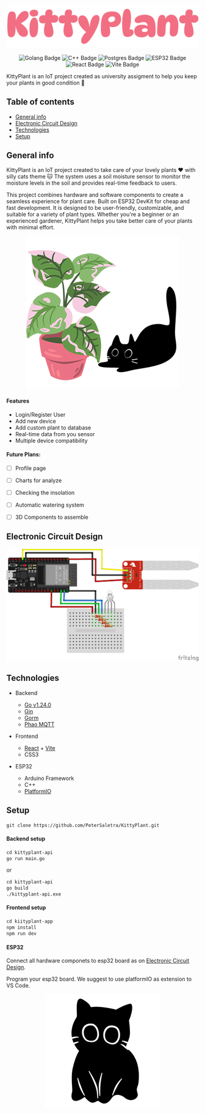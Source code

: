 ![logo](/kittyplant-app/src/assets/kittyplant-logo.png)

<p align="center" width="100%">
<img src="https://img.shields.io/badge/go-%2300ADD8.svg?style=for-the-badge&logo=go&logoColor=white" alt="Golang Badge"/> <img src="https://img.shields.io/badge/c++-%2300599C.svg?style=for-the-badge&logo=c%2B%2B&logoColor=white" alt="C++ Badge"/> <img src="https://img.shields.io/badge/postgres-%23316192.svg?style=for-the-badge&logo=postgresql&logoColor=white" alt="Postgres Badge"/> <img src="https://img.shields.io/badge/ESP32-informational?style=for-the-badge&logo=Arduino&logoColor=white&color=00979D" alt="ESP32 Badge"/> <img src="https://img.shields.io/badge/-React-45b8d8?style=for-the-badge&logo=react&logoColor=white" alt="React Badge"/> <img src="https://img.shields.io/badge/Vite-646CFF?style=for-the-badge&logo=Vite&logoColor=white" alt="Vite Badge"/>
</p>

KittyPlant is an IoT project created as university assigment to help you keep your plants in good condition :muscle:

## Table of contents
* [General info](#general-info)
* [Electronic Circuit Design](#electronic-circuit-design)
* [Technologies](#technologies)
* [Setup](#setup)

## General info

KittyPlant is an IoT project created to take care of your lovely plants :heart: with silly cats theme :cat:
The system uses a soil moisture sensor to monitor the moisture levels in the soil and provides real-time feedback to users.

This project combines hardware and software components to create a seamless experience for plant care. Built on ESP32 DevKit for cheap and fast development. It is designed to be user-friendly, customizable, and suitable for a variety of plant types. Whether you're a beginner or an experienced gardener, KittyPlant helps you take better care of your plants with minimal effort.

<p align="center" width="100%">
<img src="/img/kittyandplant.png" alt="kittyandplant"/>
</p>

#### Features
- Login/Register User
- Add new device
- Add custom plant to database
- Real-time data from you sensor
- Multiple device compatibility

#### Future Plans:
- [ ] Profile page
- [ ] Charts for analyze
- [ ] Checking the insolation
- [ ] Automatic watering system
- [ ] 3D Components to assemble



## Electronic Circuit Design

![circuit_img](/img/hardware_design.png)

## Technologies

- Backend
    - [Go v1.24.0](https://go.dev/)
    - [Gin](https://gin-gonic.com/)
    - [Gorm](https://gorm.io/)
    - [Phao MQTT](https://github.com/eclipse-paho/paho.mqtt.golang)

- Frontend
    - [React](https://react.dev/) + [Vite](https://vite.dev/)
    - CSS3

- ESP32
    - Arduino Framework
    - C++
    - [PlatformIO](https://platformio.org/)

## Setup

```
git clone https://github.com/PeterSaletra/KittyPlant.git
```

#### Backend setup

```
cd kittyplant-api
go run main.go
```

or 

```
cd kittyplant-api
go build
./kittyplant-api.exe
```

#### Frontend setup

```
cd kiityplant-app
npm install
npm run dev
```

#### ESP32

Connect all hardware componets to esp32 board as on [Electronic Circuit Design](#electronic-circuit-design).

Program your esp32 board. We suggest to use platformIO as extension to VS Code.

<p align="center" width="100%">
<img src="/img/kittymain.png" alt="kittymain"/>
</p>

